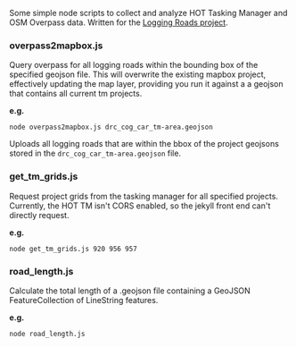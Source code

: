 Some simple node scripts to collect and analyze HOT Tasking Manager and OSM Overpass data.  Written for the [Logging Roads project](https://github.com/crowdcover/logging-roads).

### overpass2mapbox.js
Query overpass for all logging roads within the bounding box of the specified geojson file.  This will overwrite the existing mapbox project, effectively updating the map layer, providing you run it against a a geojson that contains all current tm projects.

**e.g.**
```
node overpass2mapbox.js drc_cog_car_tm-area.geojson
```
Uploads all logging roads that are within the bbox of the project geojsons stored in the `drc_cog_car_tm-area.geojson` file.


### get_tm_grids.js
Request project grids from the tasking manager for all specified projects.  Currently, the HOT TM isn't CORS enabled, so the jekyll front end can't directly request.

**e.g.**
```
node get_tm_grids.js 920 956 957
```

### road_length.js
Calculate the total length of a .geojson file containing a GeoJSON FeatureCollection of LineString features.

**e.g.**
```
node road_length.js
```

